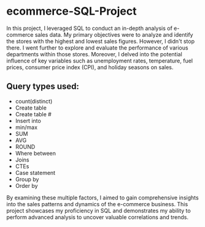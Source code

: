 # ecommerce-SQL-Project
In this project, I leveraged SQL to conduct an in-depth analysis of e-commerce sales data. My primary objectives were to analyze and identify the stores with the highest and lowest sales figures. However, I didn't stop there. I went further to explore and evaluate the performance of various departments within those stores. Moreover, I delved into the potential influence of key variables such as unemployment rates, temperature, fuel prices, consumer price index (CPI), and holiday seasons on sales.



   
 ## Query types used:
- count(distinct)
- Create table
- Create table #
- Insert into
- min/max
- SUM
- AVG
- ROUND
- Where between
- Joins
- CTEs
- Case statement
- Group by
- Order by



By examining these multiple factors, I aimed to gain comprehensive insights into the sales patterns and dynamics of the e-commerce business. This project showcases my proficiency in SQL and demonstrates my ability to perform advanced analysis to uncover valuable correlations and trends.
